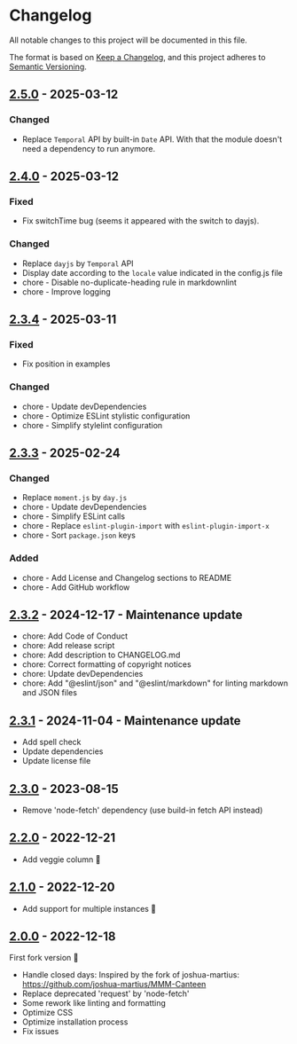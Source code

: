 # Changelog

All notable changes to this project will be documented in this file.

The format is based on [Keep a Changelog](https://keepachangelog.com/en/1.1.0/),
and this project adheres to [Semantic Versioning](https://semver.org/spec/v2.0.0.html).

## [2.5.0] - 2025-03-12

### Changed

- Replace `Temporal` API by built-in `Date` API. With that the module doesn't need a dependency to run anymore.

## [2.4.0] - 2025-03-12

### Fixed

- Fix switchTime bug (seems it appeared with the switch to dayjs).

### Changed

- Replace `dayjs` by `Temporal` API
- Display date according to the `locale` value indicated in the config.js file
- chore - Disable no-duplicate-heading rule in markdownlint
- chore - Improve logging

## [2.3.4] - 2025-03-11

### Fixed

- Fix position in examples

### Changed

- chore - Update devDependencies
- chore - Optimize ESLint stylistic configuration
- chore - Simplify stylelint configuration

## [2.3.3] - 2025-02-24

### Changed

- Replace `moment.js` by `day.js`
- chore - Update devDependencies
- chore - Simplify ESLint calls
- chore - Replace `eslint-plugin-import` with `eslint-plugin-import-x`
- chore - Sort `package.json` keys

### Added

- chore - Add License and Changelog sections to README
- chore - Add GitHub workflow

## [2.3.2] - 2024-12-17 - Maintenance update

- chore: Add Code of Conduct
- chore: Add release script
- chore: Add description to CHANGELOG.md
- chore: Correct formatting of copyright notices
- chore: Update devDependencies
- chore: Add "@eslint/json" and "@eslint/markdown" for linting markdown and JSON files

## [2.3.1] - 2024-11-04 - Maintenance update

- Add spell check
- Update dependencies
- Update license file

## [2.3.0] - 2023-08-15

- Remove 'node-fetch' dependency (use build-in fetch API instead)

## [2.2.0] - 2022-12-21

- Add veggie column 🌱

## [2.1.0] - 2022-12-20

- Add support for multiple instances 🙂

## [2.0.0] - 2022-12-18

First fork version 🚀

- Handle closed days: Inspired by the fork of joshua-martius: <https://github.com/joshua-martius/MMM-Canteen>
- Replace deprecated 'request' by 'node-fetch'
- Some rework like linting and formatting
- Optimize CSS
- Optimize installation process
- Fix issues

[2.5.0]: https://github.com/KristjanESPERANTO/MMM-Canteen/compare/v2.4.0...v2.5.0
[2.4.0]: https://github.com/KristjanESPERANTO/MMM-Canteen/compare/v2.3.4...v2.4.0
[2.3.4]: https://github.com/KristjanESPERANTO/MMM-Canteen/compare/v2.3.3...v2.3.4
[2.3.3]: https://github.com/KristjanESPERANTO/MMM-Canteen/compare/v2.3.2...v2.3.3
[2.3.2]: https://github.com/KristjanESPERANTO/MMM-Canteen/compare/v2.3.1...v2.3.2
[2.3.1]: https://github.com/KristjanESPERANTO/MMM-Canteen/compare/v2.3.0...v2.3.1
[2.3.0]: https://github.com/KristjanESPERANTO/MMM-Canteen/compare/v2.2.0...v2.3.0
[2.2.0]: https://github.com/KristjanESPERANTO/MMM-Canteen/compare/v2.1.0...v2.2.0
[2.1.0]: https://github.com/KristjanESPERANTO/MMM-Canteen/compare/v2.0.0...v2.1.0
[2.0.0]: https://github.com/KristjanESPERANTO/MMM-Canteen/compare/v1.1.0...v2.0.0
